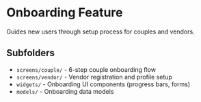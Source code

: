 # Onboarding Feature

Guides new users through setup process for couples and vendors.

## Subfolders
- `screens/couple/` - 6-step couple onboarding flow
- `screens/vendor/` - Vendor registration and profile setup
- `widgets/` - Onboarding UI components (progress bars, forms)
- `models/` - Onboarding data models